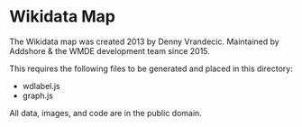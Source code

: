 Wikidata Map
=================

The Wikidata map was created 2013 by Denny Vrandecic.
Maintained by Addshore & the WMDE development team since 2015.

This requires the following files to be generated and placed in this directory:
 - wdlabel.js
 - graph.js

All data, images, and code are in the public domain.